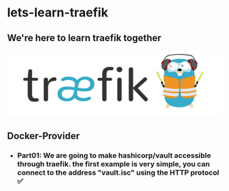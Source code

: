# lets-learn-traefik

## We're here to learn traefik together
![Traefik Image](traefik-logo.jpg)


## Docker-Provider
 - ### Part01: We are going to make hashicorp/vault accessible through traefik. the first example is very simple, you can connect to the address "vault.isc" using the HTTP protocol :white_check_mark:
